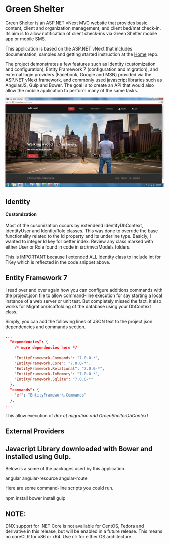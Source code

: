 Green Shelter
===
Green Shelter is an ASP.NET vNext MVC website that provides basic content, client and organization management, and client bed/mat check-in. Its aim is to allow notification of  client check-ins via Green Shelter mobile app or mobile SMS.

This application is based on the ASP.NET vNext that includes documentation, samples and getting started instruction at the [Home](https://github.com/aspnet/home) repo.

The project demonstrates a few features such as Identity (customization and configuration), Entity Framework 7 (configuration and migration), and external login providers (Facebook, Google and MSN) provided via the ASP.NET vNext framework, and commonly used javascript libraries such as AngularJS, Gulp and Bower. The goal is to create an API that would also allow the mobile application to perform many of the same tasks. 

![alt Screen Shoot](https://github.com/kscott5/GreenShelter/blob/master/mvc/src/wwwroot/images/screenshot1.jpg)

Identity 
---------
#### Customization
Most of the cusomization occurs by extendend IdentityDbContext, IdentityUser and IdentityRole classes. This was done to override the base functionality related to the Id property and its underline type. Basicly, I wanted to integer Id key for better index. Review any class marked with either User or Role found in code in src/mvc/Models folders.

This is IMPORTANT because I extended ALL Identity class to include int for TKey which is reflected in the code snippet above.

Entity Framework 7
-------
I read over and over again how you can configure additions commands with the project.json file to allow command-line execution for say starting a local instance of a web server or unit test. But completely missed the fact, it also works for Migration/Scaffolding of the database using your DbContext class.

Simply, you can add the following lines of JSON text to the project.json dependencies and commands section. 

```json
...
  "dependencies": {
    /* more dependencies here */
	
	"EntityFramework.Commands": "7.0.0-*",
    "EntityFramework.Core": "7.0.0-*",
    "EntityFramework.Relational": "7.0.0-*",
    "EntityFramework.InMemory": "7.0.0-*",
    "EntityFramework.Sqlite": "7.0.0-*"
  },
  "commands": {
	"ef": "EntityFramework.Commands"
  },
...
```

This allow execution of *dnx ef migration add GreenShelterDbContext*

External Providers
-------

Javacript Library downloaded with Bower and installed using Gulp.
--------
Below is a some of the packages used by this application. 

angular
angular-resource
angular-route


Here are some command-line scripts you could run.

npm install
bower install
gulp 

NOTE: 
--------
DNX support for .NET Core is not available for CentOS, Fedora and derivative in this release, but will be enabled in a future release.
This means no coreCLR for x86 or x64. Use clr for either OS architecture.